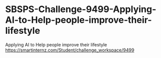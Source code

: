 # SBSPS-Challenge-9499-Applying-AI-to-Help-people-improve-their-lifestyle
Applying AI to Help people improve their lifestyle
https://smartinternz.com/Student/challenge_workspace/9499
